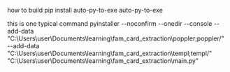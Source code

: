 how to build 
pip install auto-py-to-exe
auto-py-to-exe

this is one typical command
pyinstaller --noconfirm --onedir --console --add-data "C:\Users\user\Documents\learning\fam_card_extraction\poppler;poppler/" --add-data "C:\Users\user\Documents\learning\fam_card_extraction\templ;templ/"  "C:\Users\user\Documents\learning\fam_card_extraction\main.py"